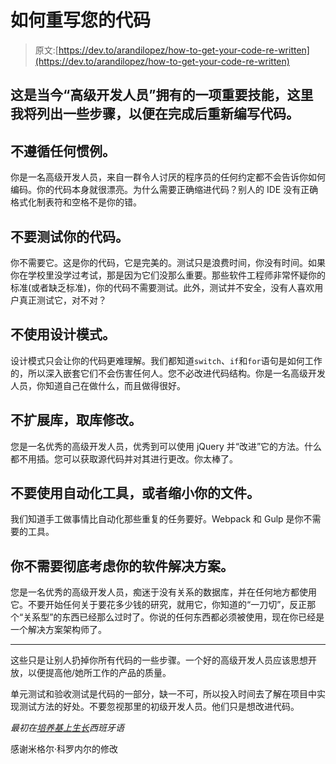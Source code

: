 # 如何重写您的代码

> 原文:[https://dev.to/arandilopez/how-to-get-your-code-re-written](https://dev.to/arandilopez/how-to-get-your-code-re-written)

## 这是当今“高级开发人员”拥有的一项重要技能，这里我将列出一些步骤，以便在完成后重新编写代码。

## [](#do-not-follow-any-convention)不遵循任何惯例。

你是一名高级开发人员，来自一群令人讨厌的程序员的任何约定都不会告诉你如何编码。你的代码本身就很漂亮。为什么需要正确缩进代码？别人的 IDE 没有正确格式化制表符和空格不是你的错。

## 不要测试你的代码。

你不需要它。这是你的代码，它是完美的。测试只是浪费时间，你没有时间。如果你在学校里没学过考试，那是因为它们没那么重要。那些软件工程师非常怀疑你的标准(或者缺乏标准)，你的代码不需要测试。此外，测试并不安全，没有人喜欢用户真正测试它，对不对？

## [](#do-not-use-design-patterns)不使用设计模式。

设计模式只会让你的代码更难理解。我们都知道`switch`、`if`和`for`语句是如何工作的，所以深入嵌套它们不会伤害任何人。您不必改进代码结构。你是一名高级开发人员，你知道自己在做什么，而且做得很好。

## [](#do-not-extend-libraries-take-them-and-modify-them)不扩展库，取库修改。

您是一名优秀的高级开发人员，优秀到可以使用 jQuery 并“改进”它的方法。什么都不用插。您可以获取源代码并对其进行更改。你太棒了。

## 不要使用自动化工具，或者缩小你的文件。

我们知道手工做事情比自动化那些重复的任务要好。Webpack 和 Gulp 是你不需要的工具。

## 你不需要彻底考虑你的软件解决方案。

您是一名优秀的高级开发人员，痴迷于没有关系的数据库，并在任何地方都使用它。不要开始任何关于要花多少钱的研究，就用它，你知道的“一刀切”，反正那个“关系型”的东西已经那么过时了。你说的任何东西都必须被使用，现在你已经是一个解决方案架构师了。

* * *

这些只是让别人扔掉你所有代码的一些步骤。一个好的高级开发人员应该思想开放，以便提高他/她所工作的产品的质量。

单元测试和验收测试是代码的一部分，缺一不可，所以投入时间去了解在项目中实现测试方法的好处。不要忽视那里的初级开发人员。他们只是想改进代码。

*最初在[培养基上生长](https://medium.com/@arandilopez/c%C3%83%C2%B3mo-hacer-que-re-escriban-tu-c%C3%83%C2%B3digo-e94958ca553e)西班牙语*

感谢米格尔·科罗内尔的修改
